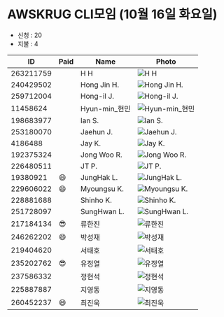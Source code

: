 # AWSKRUG CLI모임 (10월 16일 화요일)

* 신청 : 20
* 지불 : 4

 ID | Paid | Name | Photo
 -- | ---- | ---- | -----
 263211759 | | H H | ![H H](https://secure.meetupstatic.com/photos/member/e/7/c/9/thumb_280619337.jpeg)
 240429502 | | Hong Jin H. | ![Hong Jin H.](https://secure.meetupstatic.com/photos/member/5/9/f/5/thumb_276683029.jpeg)
 259712004 | | Hong-il J. | ![Hong-il J.](https://secure.meetupstatic.com/photos/member/6/c/6/c/thumb_279207756.jpeg)
 11458624 | | Hyun-min_현민 | ![Hyun-min_현민](https://secure.meetupstatic.com/photos/member/6/9/f/2/thumb_42267122.jpeg)
 198683977 | | Ian S. | ![Ian S.](https://secure.meetupstatic.com/photos/member/8/f/8/a/thumb_253296746.jpeg)
 253180070 | | Jaehun J. | ![Jaehun J.](https://secure.meetupstatic.com/photos/member/9/e/5/9/thumb_276700537.jpeg)
 4186488 | | Jay K. | ![Jay K.](https://secure.meetupstatic.com/photos/member/3/c/b/6/thumb_143295542.jpeg)
 192375324 | | Jong Woo R. | ![Jong Woo R.](https://secure.meetupstatic.com/photos/member/1/0/1/f/thumb_249484127.jpeg)
 226480511 | | JT P. | ![JT P.](https://secure.meetupstatic.com/photos/member/4/6/a/4/thumb_266418084.jpeg)
 19380921 | :smile: | JungHak L. | ![JungHak L.](https://secure.meetupstatic.com/photos/member/3/9/6/e/thumb_211574702.jpeg)
 229606022 | :smile: | Myoungsu K. | ![Myoungsu K.](https://secure.meetupstatic.com/photos/member/b/5/b/d/thumb_267766525.jpeg)
 228881688 | | Shinho K. | ![Shinho K.](https://secure.meetupstatic.com/photos/member/a/4/3/9/thumb_278202041.jpeg)
 251728097 | | SungHwan L. | ![SungHwan L.](https://secure.meetupstatic.com/photos/member/3/a/4/d/thumb_276134925.jpeg)
 217184134 | :sunglasses: | 류한진 | ![류한진](https://secure.meetupstatic.com/photos/member/e/7/d/6/thumb_273659350.jpeg)
 246262202 | :smile: | 박성재 | ![박성재](https://secure.meetupstatic.com/photos/member/6/0/7/e/thumb_273924702.jpeg)
 219404620 | | 서태호 | ![서태호](https://secure.meetupstatic.com/photos/member/d/e/9/e/thumb_263096990.jpeg)
 235202762 | :sunglasses: | 유정열 | ![유정열](https://secure.meetupstatic.com/photos/member/7/5/f/3/thumb_275550195.jpeg)
 237586332 | | 정현석 | ![정현석](https://secure.meetupstatic.com/photos/member/6/f/5/1/thumb_271048497.jpeg)
 225887887 | | 지영동 | ![지영동](https://secure.meetupstatic.com/photos/member/9/d/8/5/thumb_266140325.jpeg)
 260452237 | :smile: | 최진욱 | ![최진욱](https://secure.meetupstatic.com/photos/member/4/7/a/a/thumb_279498346.jpeg)
